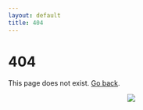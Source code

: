 ```yaml
---
layout: default
title: 404
---
```

<p style="text-align: center;">
  
# 404

This page does not exist. [Go back](italiansquirel.com).

  </p>

<div style="text-align:center"><img src="https://cdn.discordapp.com/attachments/714246216476655669/833478376844951592/image0.gif" /></div>
